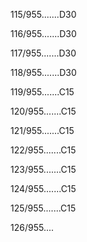 115/955.......D30 


116/955.......D30 


117/955.......D30 


118/955.......D30 


119/955.......C15 


120/955.......C15 


121/955.......C15 


122/955.......C15 


123/955.......C15 


124/955.......C15 


125/955.......C15 


126/955.... 


